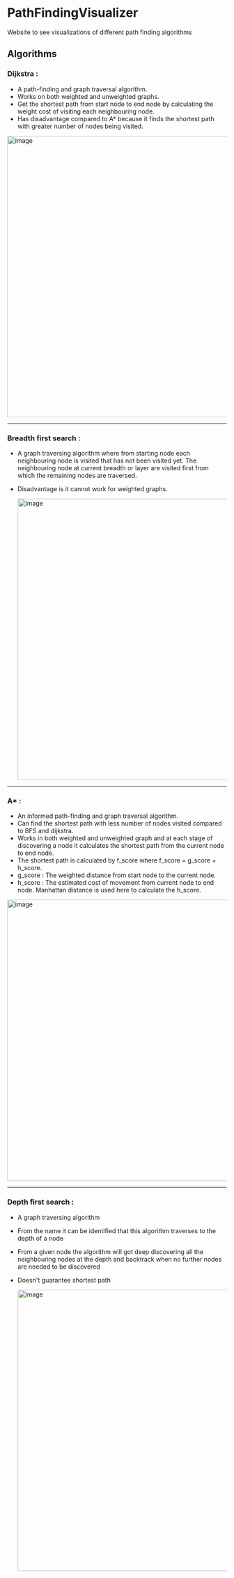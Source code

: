 # PathFindingVisualizer
Website to see visualizations of different path finding algorithms

## Algorithms

### Dijkstra :
  - A path-finding and graph traversal algorithm.
  - Works on both weighted and unweighted graphs.
  - Get the shortest path from start node to end node by calculating the weight cost of visiting each neighbouring node.
  - Has disadvantage compared to A* because it finds the shortest path with greater number of nodes being visited.

  <img width="646" alt="image" src="https://github.com/akshay-hooda/PathFindingVisualizer/assets/165702760/135333e6-598f-4fe1-95c9-083bdb4c0030">


---
### Breadth first search :
  - A graph traversing algorithm where from starting node each neighbouring node is visited that has not been visited yet. The neighbouring node at current breadth or layer are      visited first from which the remaining nodes are traversed.
  - Disadvantage is it cannot work for weighted graphs.

    <img width="646" alt="image" src="https://github.com/akshay-hooda/PathFindingVisualizer/assets/165702760/d2e8f809-132c-405c-a4dd-fa6ea3c1d813">



---
### A* :
  - An informed path-finding and graph traversal algorithm.
  - Can find the shortest path with less number of nodes visited compared to BFS and dijkstra.
  - Works in both weighted and unweighted graph and at each stage of discovering a node it calculates the shortest path from the current node to end node.
  - The shortest path is calculated by f_score where f_score = g_score + h_score.
  - g_score : The weighted distance from start node to the current node.
  - h_score : The estimated cost of movement from current node to end node. Manhattan distance is used here to calculate the h_score.
   <img width="646" alt="image" src="https://github.com/akshay-hooda/PathFindingVisualizer/assets/165702760/256bd0eb-fdfd-4c65-9ce6-921543d0e5dd">



---
### Depth first search :
  - A graph traversing algorithm
  - From the name it can be identified that this algorithm traverses to the depth of a node
  - From a given node the algorithm will got deep discovering all the neighbouring nodes at the depth and backtrack when no further nodes are needed to be discovered
  - Doesn't guarantee shortest path

    <img width="646" alt="image" src="https://github.com/akshay-hooda/PathFindingVisualizer/assets/165702760/ed24718e-6c4d-48c5-8806-56c0fca8182f">



